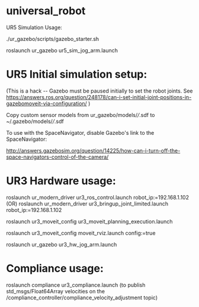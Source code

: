 universal_robot
======

UR5 Simulation Usage:

./ur_gazebo/scripts/gazebo_starter.sh

roslaunch ur_gazebo ur5_sim_jog_arm.launch


UR5 Initial simulation setup:
======

(This is a hack -- Gazebo must be paused initially to set the robot joints. See https://answers.ros.org/question/248178/can-i-set-initial-joint-positions-in-gazebomoveit-via-configuration/ ) 

Copy custom sensor models from ur_gazebo/models/_/_.sdf to ~/.gazebo/models/_/_.sdf

To use with the SpaceNavigator, disable Gazebo's link to the SpaceNavigator:

http://answers.gazebosim.org/question/14225/how-can-i-turn-off-the-space-navigators-control-of-the-camera/


UR3 Hardware usage:
======

roslaunch ur_modern_driver ur3_ros_control.launch robot_ip:=192.168.1.102
(OR)
roslaunch ur_modern_driver ur3_bringup_joint_limited.launch robot_ip:=192.168.1.102

roslaunch ur3_moveit_config ur3_moveit_planning_execution.launch

roslaunch ur3_moveit_config moveit_rviz.launch config:=true

roslaunch ur_gazebo ur3_hw_jog_arm.launch


Compliance usage:
======
roslaunch compliance ur3_compliance.launch  (to publish std_msgs/Float64Array velocities on the /compliance_controller/compliance_velocity_adjustment topic)
